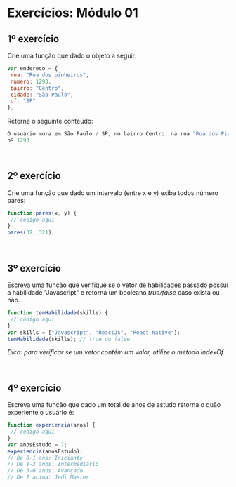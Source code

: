 # Exercícios: Módulo 01

## 1º exercício

Crie uma função que dado o objeto a seguir:

```js
var endereco = {
 rua: "Rua dos pinheiros",
 numero: 1293,
 bairro: "Centro",
 cidade: "São Paulo",
 uf: "SP"
};
```

Retorne o seguinte conteúdo:

```js
O usuário mora em São Paulo / SP, no bairro Centro, na rua "Rua dos Pinheiros" com
nº 1293
```

<br>

## 2º exercício

Crie uma função que dado um intervalo (entre x e y) exiba todos número pares:

```js
function pares(x, y) {
 // código aqui
}
pares(32, 321);
```

<br>

## 3º exercício

Escreva uma função que verifique se o vetor de habilidades passado possui a habilidade "Javascript"
e retorna um booleano _true/false_ caso exista ou não.

```js
function temHabilidade(skills) {
 // código aqui
}
var skills = ["Javascript", "ReactJS", "React Native"];
temHabilidade(skills); // true ou false
```

_Dica: para verificar se um vetor contém um valor, utilize o método indexOf._

<br>

## 4º exercício

Escreva uma função que dado um total de anos de estudo retorna o quão experiente o usuário é:

```js
function experiencia(anos) {
 // código aqui
}
var anosEstudo = 7;
experiencia(anosEstudo);
// De 0-1 ano: Iniciante
// De 1-3 anos: Intermediário
// De 3-6 anos: Avançado
// De 7 acima: Jedi Master
```
